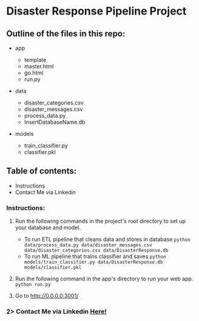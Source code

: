 # Disaster Response Pipeline Project

## Outline of the files in this repo:
- app
    - template
    - master.html 
    - go.html  
    - run.py  

- data
    - disaster_categories.csv 
    - disaster_messages.csv 
    - process_data.py
    - InsertDatabaseName.db  

- models
    - train_classifier.py
    - classifier.pkl 

## Table of contents:

-  Instructions
-  Contact Me via Linkedin

### Instructions:
1. Run the following commands in the project's root directory to set up your database and model.

    - To run ETL pipeline that cleans data and stores in database
        `python data/process_data.py data/disaster_messages.csv data/disaster_categories.csv data/DisasterResponse.db`
    - To run ML pipeline that trains classifier and saves
        `python models/train_classifier.py data/DisasterResponse.db models/classifier.pkl`

2. Run the following command in the app's directory to run your web app.
    `python run.py`

3. Go to http://0.0.0.0:3001/

 
### 2> Contact Me via Linkedin <a href="https://www.linkedin.com/in/kaushik-tummalapalli/">Here!</a>
